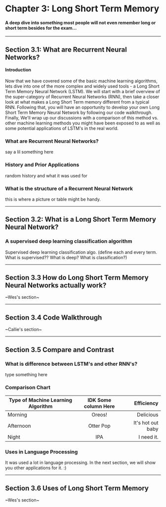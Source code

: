 # Chapter 3: Long Short Term Memory
#### A deep dive into something most people will not even remember long or short term besides for the exam...
____

## Section 3.1: What are Recurrent Neural Networks?

#### Introduction
Now that we have covered some of the basic machine learning algorithms, lets dive into one of the more complex and widely used
tools - a Long Short Term Memory Neural Network (LSTM). We will start with a brief overview of the super-category of Recurrent Neural
Networks (RNN), then take a closer look at what makes a Long Short Term memory different from a typical RNN. Following that, you
will have an opportunity to develop your own Long Short Term Memory Neural Network by following our code walkthrough. Finally, We'll
wrap up our discussions with a comparison of this method vs. other machine learning methods you might have been exposed to as well
as some potential applications of LSTM's in the real world. 

### What are Recurrent Neural Networks?
say a lil something here

### History and Prior Applications
random history and what it was used for

### What is the structure of a Recurrent Neural Network
this is where a picture or table might be handy.

---

## Section 3.2: What is a Long Short Term Memory Neural Network?

### A supervised deep learning classification algorithm
Supervised deep learning classification algo. (define each and every term. What is supervised?? What is deep? What is classification?)

---
## Section 3.3 How do Long Short Term Memory Neural Networks actually work?

~Wes's section~

---

## Section 3.4 Code Walkthrough

~Callie's section~

---

## Section 3.5  Compare and Contrast

### What is difference between LSTM's and other RNN's?
type something here

### Comparison Chart

|Type of Machine Learning Algorithm| IDK Some column Here | Efficiency                |
|-----------|:----------------:|----:              |
|Morning    | Oreos!           | Delicious         |
|Afternoon  | Otter Pop        | It's hot out baby |
|Night      | IPA              | I need it. |

### Uses in Language Processing
It was used a lot in language processing. In the next section, we will show you other applications for it. :)

---
## Section 3.6 Uses of Long Short Term Memory

~Wes's section~
